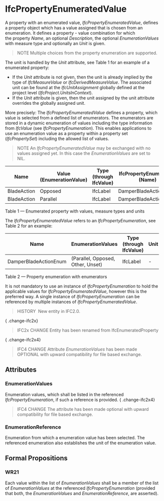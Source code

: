 # IfcPropertyEnumeratedValue

A property with an enumerated value, _IfcPropertyEnumeratedValue_, defines a property object which has a value assigned that is chosen from an enumeration. It defines a property - value combination for which the property _Name_, an optional _Description_, the optional _EnumerationValues_ with measure type and optionally an _Unit_ is given.

> NOTE Multiple choices from the property enumeration are supported.

The unit is handled by the _Unit_ attribute, see Table 1 for an example of a enumerated property:

* If the _Unit_ attribute is not given, then the unit is already implied by the type of _IfcMeasureValue_ or _IfcDerivedMeasureValue_. The associated unit can be found at the _IfcUnitAssignment_ globally defined at the project level (_IfcProject.UnitsInContext_).
* If the _Unit_ attribute is given, then the unit assigned by the unit attribute overrides the globally assigned unit.

More precisely: The _IfcPropertyEnumeratedValue_ defines a property, which value is selected from a defined list of enumerators. The enumerators are stored in a dynamic enumeration of values including the type information from _IfcValue_ (see _IfcPropertyEnumeration_). This enables applications to use an enumeration value as a property within a property set (_IfcPropertySet_) including the allowed list of values.

> NOTE An _IfcPropertyEnumeratedValue_ may be exchanged with no values assigned yet. In this case the _EnumerationValues_ are set to NIL.


|Name|Value (EnumerationValue)|Type (through IfcValue)|IfcPropertyEnumeration (Name)|
|--- |--- |--- |--- |
|BladeAction|Opposed|IfcLabel|DamperBladeActionEnum|
|BladeAction|Parallel|IfcLabel|DamperBladeActionEnum|

Table 1 &mdash; Enumerated property with values, measure types and units

The _IfcPropertyEnumeratedValue_ refers to an _IfcPropertyEnumeration_, see Table 2 for an example:

|Name|EnumerationValues|Type (through IfcValue)|Unit|
|--- |--- |--- |--- |
|DamperBladeActionEnum|(Parallel, Opposed, Other, Unset)|IfcLabel|-|

Table 2 &mdash; Property enumeration with enumerators

It is not mandatory to use an instance of _IfcPropertyEnumeration_ to hold the applicable values for _IfcPropertyEnumeratedValue_, however this is the preferred way. A single instance of _IfcPropertyEnumeration_ can be referenced by multiple instances of _IfcPropertyEnumeratedValue_.

> HISTORY  New entity in IFC2.0.

{ .change-ifc2x}
> IFC2x CHANGE Entity has been renamed from IfcEnumeratedProperty

{ .change-ifc2x4}
> IFC4 CHANGE Attribute _EnumerationValues_ has been made OPTIONAL with upward compatibility for file based exchange.

## Attributes

### EnumerationValues
Enumeration values, which shall be listed in the referenced _IfcPropertyEnumeration_, if such a reference is provided.
{ .change-ifc2x4}
> IFC4 CHANGE The attribute has been made optional with upward compatibility for file based exchange.

### EnumerationReference
Enumeration from which a enumeration value has been selected. The referenced enumeration also establishes the unit of the enumeration value.

## Formal Propositions

### WR21
Each value within the list of _EnumerationValues_ shall be a member of the list of _EnumerationValues_ at the referenced _IfcPropertyEnumeration_ (provided that both, the _EnumerationValues_ and _EnumerationReference_, are asserted).
